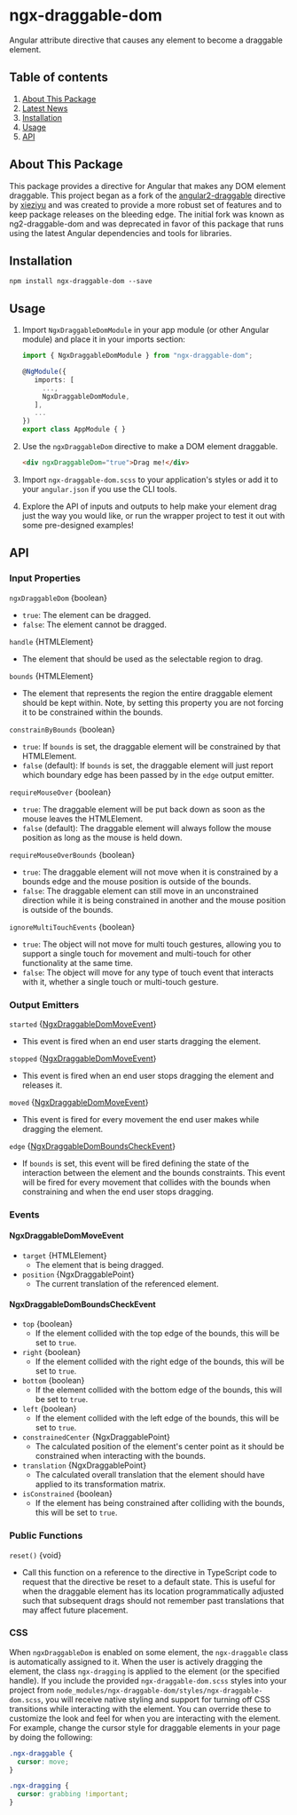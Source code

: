 # ngx-draggable-dom

Angular attribute directive that causes any element to become a draggable element.

## Table of contents

1. [About This Package](#about-this-package)
2. [Latest News](#latest-news)
3. [Installation](#installation)
4. [Usage](#usage)
5. [API](#api)

## About This Package

This package provides a directive for Angular that makes any DOM element draggable. This project began as a fork of the [angular2-draggable](https://github.com/xieziyu/angular2-draggable) directive by [xieziyu](https://github.com/xieziyu) and was created to provide a more robust set of features and to keep package releases on the bleeding edge. The initial fork was known as ng2-draggable-dom and was deprecated in favor of this package that runs using the latest Angular dependencies and tools for libraries.

## Installation

`npm install ngx-draggable-dom --save`

## Usage

1. Import `NgxDraggableDomModule` in your app module (or other Angular module) and place it in your imports section:

   ```typescript
   import { NgxDraggableDomModule } from "ngx-draggable-dom";

   @NgModule({
      imports: [
        ...,
        NgxDraggableDomModule,
      ],
      ...
   })
   export class AppModule { }
   ```

2. Use the `ngxDraggableDom` directive to make a DOM element draggable.

   ```html
   <div ngxDraggableDom="true">Drag me!</div>
   ```

3. Import `ngx-draggable-dom.scss` to your application's styles or add it to your `angular.json` if you use the CLI tools.

4. Explore the API of inputs and outputs to help make your element drag just the way you would like, or run the wrapper project to test it out with some pre-designed examples!

## API

### Input Properties

`ngxDraggableDom` {boolean}

- `true`: The element can be dragged.
- `false`: The element cannot be dragged.

`handle` {HTMLElement}

- The element that should be used as the selectable region to drag.

`bounds` {HTMLElement}

- The element that represents the region the entire draggable element should be kept within. Note, by setting this property you are not forcing it to be constrained within the bounds.

`constrainByBounds` {boolean}

- `true`: If `bounds` is set, the draggable element will be constrained by that HTMLElement.
- `false` (default): If `bounds` is set, the draggable element will just report which boundary edge has been passed by in the `edge` output emitter.

`requireMouseOver` {boolean}

- `true`: The draggable element will be put back down as soon as the mouse leaves the HTMLElement.
- `false` (default): The draggable element will always follow the mouse position as long as the mouse is held down.

`requireMouseOverBounds` {boolean}

- `true`: The draggable element will not move when it is constrained by a bounds edge and the mouse position is outside of the bounds.
- `false`: The draggable element can still move in an unconstrained direction while it is being constrained in another and the mouse position is outside of the bounds.

`ignoreMultiTouchEvents` {boolean}

- `true`: The object will not move for multi touch gestures, allowing you to support a single touch for movement and multi-touch for other functionality at the same time.
- `false`: The object will move for any type of touch event that interacts with it, whether a single touch or multi-touch gesture.

### Output Emitters

`started` {[NgxDraggableDomMoveEvent](#NgxDraggableDomMoveEvent)}

- This event is fired when an end user starts dragging the element.

`stopped` {[NgxDraggableDomMoveEvent](#NgxDraggableDomMoveEvent)}

- This event is fired when an end user stops dragging the element and releases it.

`moved` {[NgxDraggableDomMoveEvent](#NgxDraggableDomMoveEvent)}

- This event is fired for every movement the end user makes while dragging the element.

`edge` {[NgxDraggableDomBoundsCheckEvent](#NgxDraggableDomBoundsCheckEvent)}

- If `bounds` is set, this event will be fired defining the state of the interaction between the element and the bounds constraints. This event will be fired for every movement that collides with the bounds when constraining and when the end user stops dragging.

### Events

#### NgxDraggableDomMoveEvent

- `target` {HTMLElement}
  - The element that is being dragged.
- `position` {NgxDraggablePoint}
  - The current translation of the referenced element.

#### NgxDraggableDomBoundsCheckEvent

- `top` {boolean}
  - If the element collided with the top edge of the bounds, this will be set to `true`.
- `right` {boolean}
  - If the element collided with the right edge of the bounds, this will be set to `true`.
- `bottom` {boolean}
  - If the element collided with the bottom edge of the bounds, this will be set to `true`.
- `left` {boolean}
  - If the element collided with the left edge of the bounds, this will be set to `true`.
- `constrainedCenter` {NgxDraggablePoint}
  - The calculated position of the element's center point as it should be constrained when interacting with the bounds.
- `translation` {NgxDraggablePoint}
  - The calculated overall translation that the element should have applied to its transformation matrix.
- `isConstrained` {boolean}
  - If the element has being constrained after colliding with the bounds, this will be set to `true`.

### Public Functions

`reset()` {void}

- Call this function on a reference to the directive in TypeScript code to request that the directive be reset to a default state. This is useful for when the draggable element has its location programmatically adjusted such that subsequent drags should not remember past translations that may affect future placement.

### CSS

When `ngxDraggableDom` is enabled on some element, the `ngx-draggable` class is automatically assigned to it. When the user is actively dragging the element, the class `ngx-dragging` is applied to the element (or the specified handle). If you include the provided `ngx-draggable-dom.scss` styles into your project from `node_modules/ngx-draggable-dom/styles/ngx-draggable-dom.scss`, you will receive native styling and support for turning off CSS transitions while interacting with the element. You can override these to customize the look and feel for when you are interacting with the element. For example, change the cursor style for draggable elements in your page by doing the following:

```css
.ngx-draggable {
  cursor: move;
}

.ngx-dragging {
  cursor: grabbing !important;
}
```
